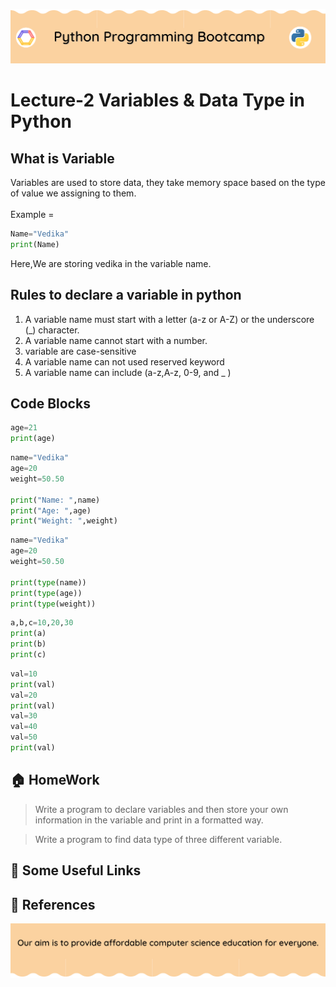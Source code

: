 <!-- HEADER -->
<p align="center">
  <img  src="./../assets/header.png?" />
</p>

# Lecture-2 Variables & Data Type in Python

## What is Variable
Variables are used to store data, they take memory space based on the type of value we assigning to them.<br><br>
 Example =

 ```python
 Name="Vedika"
 print(Name)
 ```
 Here,We are storing vedika in the variable name.

## Rules to declare a variable in python

1. A variable name must start with a letter (a-z or A-Z) or the underscore (_) character.
2. A variable name cannot start with a number.
3. variable are case-sensitive
4. A variable name can not used reserved keyword
5. A variable name can include (a-z,A-z, 0-9, and _ )

## Code Blocks

```python
age=21
print(age)
```
```python
name="Vedika"
age=20
weight=50.50

print("Name: ",name)
print("Age: ",age)
print("Weight: ",weight)
```
```python
name="Vedika"
age=20
weight=50.50

print(type(name))
print(type(age))
print(type(weight))
```
```python
a,b,c=10,20,30
print(a)
print(b)
print(c)
```
```python
val=10
print(val)
val=20
print(val)
val=30
val=40
val=50
print(val)
```

## 🏠 HomeWork

> Write a program to declare variables and then store your own information in the variable and print in a formatted way.

> Write a program to find data type of three different variable.

## 🔗 Some Useful Links

## 📖 References

<!-- FOOTER -->
<p align="center">
  <img  src="./../assets/footer.png" />
</p>